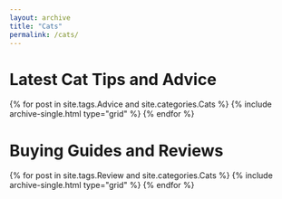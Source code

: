 ```yaml
---
layout: archive
title: "Cats"
permalink: /cats/
---
```


# Latest Cat Tips and Advice

<div class="grid__wrapper">
  {% for post in site.tags.Advice and site.categories.Cats %}
    {% include archive-single.html type="grid" %}
  {% endfor %}
</div>

<div class="clear-float" />

# Buying Guides and Reviews

<div class="grid__wrapper">
  {% for post in site.tags.Review and site.categories.Cats %}
    {% include archive-single.html type="grid" %}
  {% endfor %}
</div>
